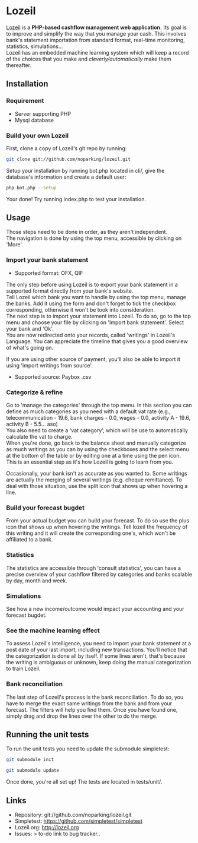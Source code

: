 Lozeil
======

[Lozeil](http://lozeil.org) is a **PHP-based cashflow management web application.** Its goal is to improve and simplify the way that you manage your cash.
This involves bank's statement importation from standard format, real-time monitoring, statistics, simulations...<br />
Lozeil has an embedded machine learning system which will keep a record of the choices that you make and _cleverly/automatically_ make them thereafter.

## Installation

### Requirement
* Server supporting PHP
* Mysql database

### Build your own Lozeil

First, clone a copy of Lozeil's git repo by running:
```bash
git clone git://github.com/noparking/lozeil.git
```

Setup your installation by running bot.php located in cli/, give the database's information and create a default user:
```bash
php bot.php --setup
```

Your done! Try running index.php to test your installation.

## Usage

Those steps need to be done in order, as they aren't independent.<br />
The navigation is done by using the top menu, accessible by clicking on 'More'.

### Import your bank statement
* Supported format: OFX, QIF

The only step before using Lozeil is to export your bank statement in a supported format directly from your bank's website.<br />
Tell Lozeil which bank you want to handle by using the top menu, manage the banks. Add it using the form and don't forget to tick the checkbox corresponding, otherwise it won't be took into consideration.<br />
The next step is to import your statement into Lozeil. To do so, go to the top menu and choose your file by clicking on 'Import bank statement'. Select your bank and 'Ok'.<br />
You are now redirected onto your records, called 'writings' in Lozeil's Language. You can appreciate the timeline that gives you a good overview of what's going on.

If you are using other source of payment, you'll also be able to import it using 'import writings from source'.
* Supported source: Paybox .csv

### Categorize & refine
Go to 'manage the categories' through the top menu. In this section you can define as much categories as you need with a default vat rate (e.g., telecommunication - 19.6, bank charges - 0.0, wages - 0.0, activity A - 19.6, activity B - 5.5... aso)<br />
You also need to create a 'vat category', which will be use to automatically calculate the vat to charge.<br />
When you're done, go back to the balance sheet and manually categorize as much writings as you can by using the checkboxes and the select menu at the bottom of the table or by editing one at a time using the pen icon.
This is an essential step as it's how Lozeil is going to learn from you.<br />

Occasionally, your bank isn't as accurate as you wanted to. Some writings are actually the merging of several writings (e.g. cheque remittance). To deal with those situation, use the split icon that shows up when hovering a line.

### Build your forecast bugdet
From your actual budget you can build your forecast. To do so use the plus icon that shows up when hovering the writings. Tell lozeil the frequency of this writing and it will create the corresponding one's, which won't be affiliated to a bank.

### Statistics
The statistics are accessible through 'consult statistics', you can have a precise overview of your cashflow filtered by categories and banks scalable by day, month and week.

### Simulations
See how a new income/outcome would impact your accounting and your forecast bugdet.

### See the machine learning effect
To assess Lozeil's intelligence, you need to import your bank statement at a post date of your last import, including new transactions. You'll notice that the categorization is done all by itself.
If some lines aren't, that's because the writing is ambiguous or unknown, keep doing the manual categorization to train Lozeil.

### Bank reconciliation
The last step of Lozeil's process is the bank reconciliation. To do so, you have to merge the exact same writings from the bank and from your forecast. The filters will help you find them.
Once you have found one, simply drag and drop the lines over the other to do the merge.<br />

## Running the unit tests

To run the unit tests you need to update the submodule simpletest:
```bash
git submodule init
```
```bash
git submodule update
```

Once done, you're all set up! The tests are located in tests/unit/.

## Links

* Repository: git://github.com/noparking/lozeil.git
* Simpletest: <https://github.com/simpletest/simpletest>
* Lozeil.org: <http://lozeil.org>
* Issues: > to-do link to bug tracker..
